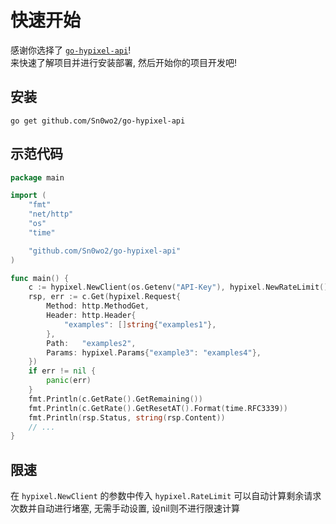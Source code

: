 # 快速开始

感谢你选择了 [`go-hypixel-api`](https://github.com/Sn0wo2/go-hypixel-api)!  
来快速了解项目并进行安装部署, 然后开始你的项目开发吧!

## 安装

```shell
go get github.com/Sn0wo2/go-hypixel-api
```

## 示范代码

```go
package main

import (
	"fmt"
	"net/http"
	"os"
	"time"

	"github.com/Sn0wo2/go-hypixel-api"
)

func main() {
	c := hypixel.NewClient(os.Getenv("API-Key"), hypixel.NewRateLimit())
	rsp, err := c.Get(hypixel.Request{
		Method: http.MethodGet,
		Header: http.Header{
			"examples": []string{"examples1"},
		},
		Path:   "examples2",
		Params: hypixel.Params{"example3": "examples4"},
	})
	if err != nil {
		panic(err)
	}
	fmt.Println(c.GetRate().GetRemaining())
	fmt.Println(c.GetRate().GetResetAT().Format(time.RFC3339))
	fmt.Println(rsp.Status, string(rsp.Content))
	// ...
}
```

## 限速

在 `hypixel.NewClient` 的参数中传入 `hypixel.RateLimit` 可以自动计算剩余请求次数并自动进行堵塞, 无需手动设置, 设nil则不进行限速计算
